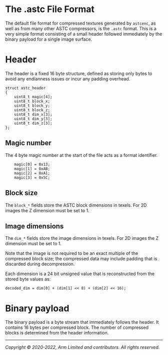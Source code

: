 # The .astc File Format

The default file format for compressed textures generated by `astcenc`, as well
as from many other ASTC compressors, is the `.astc` format. This is a very
simple format consisting of a small header followed immediately by the binary
payload for a single image surface.

Header
======

The header is a fixed 16 byte structure, defined as storing only bytes to avoid
any endianness issues or incur any padding overhead.

```
struct astc_header
{
    uint8_t magic[4];
    uint8_t block_x;
    uint8_t block_y;
    uint8_t block_z;
    uint8_t dim_x[3];
    uint8_t dim_y[3];
    uint8_t dim_z[3];
};
```

Magic number
------------

The 4 byte magic number at the start of the file acts as a format identifier.

```
    magic[0] = 0x13;
    magic[1] = 0xAB;
    magic[2] = 0xA1;
    magic[3] = 0x5C;
```

Block size
----------

The `block_*` fields store the ASTC block dimensions in texels. For 2D images
the Z dimension must be set to 1.

Image dimensions
----------------

The `dim_*` fields store the image dimensions in texels.  For 2D images the
Z dimension must be set to 1.

Note that the image is not required to be an exact multiple of the compressed
block size; the compressed data may include padding that is discarded during
decompression.

Each dimension is a 24 bit unsigned value that is reconstructed from the stored
byte values as:

```
decoded_dim = dim[0] + (dim[1] << 8) + (dim[2] << 16);
```

Binary payload
==============

The binary payload is a byte stream that immediately follows the header. It
contains 16 bytes per compressed block. The number of compressed blocks is
determined from the header information.

- - -

_Copyright © 2020-2022, Arm Limited and contributors. All rights reserved._

